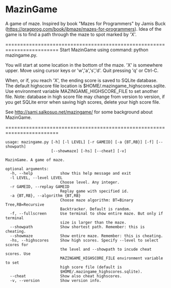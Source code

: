 # MazinGame

A game of maze.
Inspired by book "Mazes for Programmers" by Jamis Buck
(https://pragprog.com/book/jbmaze/mazes-for-programmers).
Idea of the game is to find a path through the maze to spot marked by 'X'.

========================================================================
Start MazinGame using command: python mazingame.py.

You will start at some location in the bottom of the maze. 'X' is somewhere
upper. Move using cursor keys or 'w','a','s','d'.
Quit pressing 'q' or Ctrl-C.

When, or if, you reach 'X', the ending score is saved to SQLite database.
The default highscore file location is $HOME/.mazingame_highscores.sqlite.
Use environment variable MAZINGAME_HIGHSCORE_FILE to set another file.
Note: database in high score file may change from version to version, if you
get SQLite error when saving high scores, delete your high score file.

See http://sami.salkosuo.net/mazingame/ for some background about MazinGame.

========================================================================
```
usage: mazingame.py [-h] [-l LEVEL] [-r GAMEID] [-a {BT,RB}] [-f] [--showpath]
                    [--showmaze] [-hs] [--cheat] [-v]

MazinGame. A game of maze.

optional arguments:
  -h, --help            show this help message and exit
  -l LEVEL, --level LEVEL
                        Choose level. Any integer.
  -r GAMEID, --replay GAMEID
                        Replay game with specified id.
  -a {BT,RB}, --algorithm {BT,RB}
                        Choose maze algorithm: BT=Binary Tree,RB=Recursive
                        Backtracker. Default is random.
  -f, --fullscreen      Use terminal to show entire maze. But only if terminal
                        size is larger than the maze.
  --showpath            Show shortest path. Remember: this is cheating.
  --showmaze            Show entire maze. Remember: this is cheating.
  -hs, --highscores     Show high scores. Specify --level to select scores for
                        the level and --showpath to incude cheat scores. Use
                        MAZINGAME_HIGHSCORE_FILE environment variable to set
                        high score file (default is
                        $HOME/.mazingame_highscores.sqlite).
  --cheat               Show also cheat highscores.
  -v, --version         Show version info.
```
